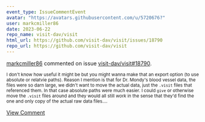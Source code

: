 ```yaml
---
event_type: IssueCommentEvent
avatar: "https://avatars.githubusercontent.com/u/5720676?"
user: markcmiller86
date: 2023-06-22
repo_name: visit-dav/visit
html_url: https://github.com/visit-dav/visit/issues/18790
repo_url: https://github.com/visit-dav/visit
---
```


<a href='https://github.com/markcmiller86' target='_blank'>markcmiller86</a> commented on issue <a href='https://github.com/visit-dav/visit/issues/18790' target='_blank'>visit-dav/visit#18790</a>.

<small>I don't know how useful it might be but you might wanna make that an export option (to use absolute or relatvie paths). Reason I mention is that for Dr. Mondy's blood vessel data, the files were so darn large, we didn't want to move the actual data, just the `.visit` files that referenced them. In that case absolute paths were much easier. I could `give` or otherwise move the `.visit` files around and they would all still *work* in the sense that they'd find the one and only copy of the actual raw data files....</small>

<a href='https://github.com/visit-dav/visit/issues/18790' target='_blank'>View Comment</a>